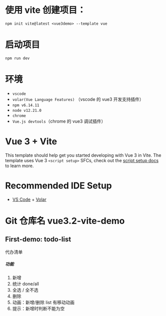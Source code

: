 # 使用 vite 创建项目：

```
npm init vite@latest <vue3demo> --template vue
```

# 启动项目

`npm run dev`

# 环境

- `vscode`
- `volar(Vue Language Features)` （vscode 的 vue3 开发支持插件）
- `npm v6.14.11`
- `node v12.21.0`
- `chrome`
- `Vue.js devtools`（chrome 的 vue3 调试插件）

# Vue 3 + Vite

This template should help get you started developing with Vue 3 in Vite. The template uses Vue 3 `<script setup>` SFCs, check out the [script setup docs](https://v3.vuejs.org/api/sfc-script-setup.html#sfc-script-setup) to learn more.

# Recommended IDE Setup

- [VS Code](https://code.visualstudio.com/) + [Volar](https://marketplace.visualstudio.com/items?itemName=Vue.volar)

# Git 仓库名 vue3.2-vite-demo

## First-demo: todo-list

代办清单

##### 功能

1. 新增
2. 统计 done/all
3. 全选 / 全不选
4. 删除
5. 动画：新增/删除 list 有移动动画
6. 提示：新增时判断不能为空
